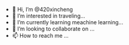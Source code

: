 - 👋 Hi, I’m @420xincheng
- 👀 I’m interested in traveling...
- 🌱 I’m currently learning meachine learning...
- 💞️ I’m looking to collaborate on ...
- 📫 How to reach me ...

<!---
420xincheng/420xincheng is a ✨ special ✨ repository because its `README.md` (this file) appears on your GitHub profile.
You can click the Preview link to take a look at your changes.
--->
